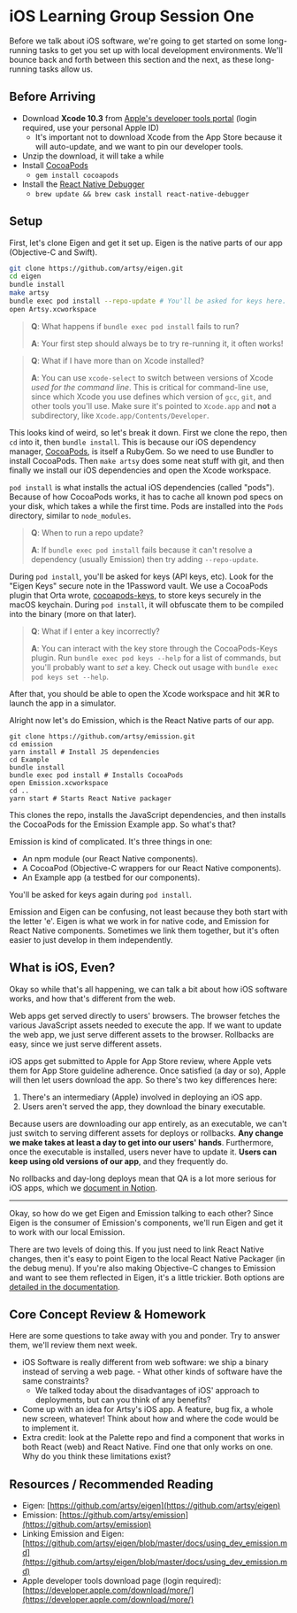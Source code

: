 # iOS Learning Group Session One

Before we talk about iOS software, we're going to get started on some long-running tasks to get you set up with
local development environments. We'll bounce back and forth between this section and the next, as these
long-running tasks allow us.

## Before Arriving

- Download **Xcode 10.3** from [Apple's developer tools portal](https://developer.apple.com/download/more/) (login
  required, use your personal Apple ID)
  - It's important not to download Xcode from the App Store because it will auto-update, and we want to pin our
    developer tools.
- Unzip the download, it will take a while
- Install [CocoaPods](https://cocoapods.org)
  - `gem install cocoapods`
- Install the [React Native Debugger](https://github.com/jhen0409/react-native-debugger)
  - `brew update && brew cask install react-native-debugger`

## Setup

First, let's clone Eigen and get it set up. Eigen is the native parts of our app (Objective-C and Swift).

```sh
git clone https://github.com/artsy/eigen.git
cd eigen
bundle install
make artsy
bundle exec pod install --repo-update # You'll be asked for keys here.
open Artsy.xcworkspace
```

> **Q**: What happens if `bundle exec pod install` fails to run?
>
> **A**: Your first step should always be to try re-running it, it often works!

> **Q**: What if I have more than on Xcode installed?
>
> **A**: You can use `xcode-select` to switch between versions of Xcode _used for the command line_. This is
> critical for command-line use, since which Xcode you use defines which version of `gcc`, `git`, and other tools
> you'll use. Make sure it's pointed to `Xcode.app` and **not** a subdirectory, like
> `Xcode.app/Contents/Developer`.

This looks kind of weird, so let's break it down. First we clone the repo, then `cd` into it, then
`bundle install`. This is because our iOS dependency manager, [CocoaPods](https://cocoapods.org), is itself a
RubyGem. So we need to use Bundler to install CocoaPods. Then `make artsy` does some neat stuff with git, and then
finally we install our iOS dependencies and open the Xcode workspace.

`pod install` is what installs the actual iOS dependencies (called "pods"). Because of how CocoaPods works, it has
to cache all known pod specs on your disk, which takes a while the first time. Pods are installed into the `Pods`
directory, similar to `node_modules`.

> **Q**: When to run a repo update?
>
> **A**: If `bundle exec pod install` fails because it can't resolve a dependency (usually Emission) then try
> adding `--repo-update`.

During `pod install`, you'll be asked for keys (API keys, etc). Look for the "Eigen Keys" secure note in the
1Password vault. We use a CocoaPods plugin that Orta wrote,
[cocoapods-keys](https://www.github.com/orta/cocoapods-keys), to store keys securely in the macOS keychain. During
`pod install`, it will obfuscate them to be compiled into the binary (more on that later).

> **Q**: What if I enter a key incorrectly?
>
> **A**: You can interact with the key store through the CocoaPods-Keys plugin. Run `bundle exec pod keys --help`
> for a list of commands, but you'll probably want to _set_ a key. Check out usage with
> `bundle exec pod keys set --help`.

After that, you should be able to open the Xcode workspace and hit ⌘R to launch the app in a simulator.

Alright now let's do Emission, which is the React Native parts of our app.

```
git clone https://github.com/artsy/emission.git
cd emission
yarn install # Install JS dependencies
cd Example
bundle install
bundle exec pod install # Installs CocoaPods
open Emission.xcworkspace
cd ..
yarn start # Starts React Native packager
```

This clones the repo, installs the JavaScript dependencies, and then installs the CocoaPods for the Emission
Example app. So what's that?

Emission is kind of complicated. It's three things in one:

- An npm module (our React Native components).
- A CocoaPod (Objective-C wrappers for our React Native components).
- An Example app (a testbed for our components).

You'll be asked for keys again during `pod install`.

Emission and Eigen can be confusing, not least because they both start with the letter 'e'. Eigen is what we work
in for native code, and Emission for React Native components. Sometimes we link them together, but it's often
easier to just develop in them independently.

## What is iOS, Even?

Okay so while that's all happening, we can talk a bit about how iOS software works, and how that's different from
the web.

Web apps get served directly to users' browsers. The browser fetches the various JavaScript assets needed to
execute the app. If we want to update the web app, we just serve different assets to the browser. Rollbacks are
easy, since we just serve different assets.

iOS apps get submitted to Apple for App Store review, where Apple vets them for App Store guideline adherence. Once
satisfied (a day or so), Apple will then let users download the app. So there's two key differences here:

1. There's an intermediary (Apple) involved in deploying an iOS app.
2. Users aren't served the app, they download the binary executable.

Because users are downloading our app entirely, as an executable, we can't just switch to serving different assets
for deploys or rollbacks. **Any change we make takes at least a day to get into our users' hands**. Furthermore,
once the executable is installed, users never have to update it. **Users can keep using old versions of our app**,
and they frequently do.

No rollbacks and day-long deploys mean that QA is a lot more serious for iOS apps, which we
[document in Notion](https://www.notion.so/artsy/514e1e1c55604b1890f678c748d4223a?v=fb0bcb2e9e9d4d07afefb05a64cd371b).

---

Okay, so how do we get Eigen and Emission talking to each other? Since Eigen is the consumer of Emission's
components, we'll run Eigen and get it to work with our local Emission.

There are two levels of doing this. If you just need to link React Native changes, then it's easy to point Eigen to
the local React Native Packager (in the debug menu). If you're also making Objective-C changes to Emission and want
to see them reflected in Eigen, it's a little trickier. Both options are
[detailed in the documentation](#TODO).

## Core Concept Review & Homework

Here are some questions to take away with you and ponder. Try to answer them, we'll review them next week.

- iOS Software is really different from web software: we ship a binary instead of serving a web page. - What other
  kinds of software have the same constraints?
  - We talked today about the disadvantages of iOS' approach to deployments, but can you think of any benefits?
- Come up with an idea for Artsy's iOS app. A feature, bug fix, a whole new screen, whatever! Think about how and
  where the code would be to implement it.
- Extra credit: look at the Palette repo and find a component that works in both React (web) and React Native. Find
  one that only works on one. Why do you think these limitations exist?

## Resources / Recommended Reading

- Eigen: [https://github.com/artsy/eigen](https://github.com/artsy/eigen)
- Emission: [https://github.com/artsy/emission](https://github.com/artsy/emission)
- Linking Emission and Eigen:
  [https://github.com/artsy/eigen/blob/master/docs/using_dev_emission.md](https://github.com/artsy/eigen/blob/master/docs/using_dev_emission.md)
- Apple developer tools download page (login required):
  [https://developer.apple.com/download/more/](https://developer.apple.com/download/more/)
